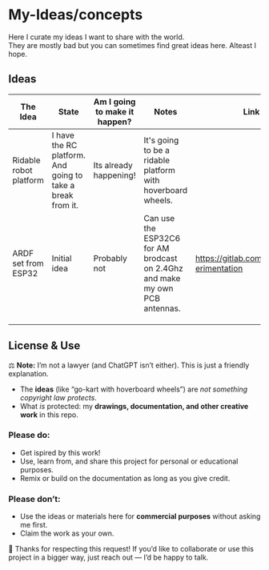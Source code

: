 # My-Ideas/concepts
Here I curate my ideas I want to share with the world.  
They are mostly bad but you can sometimes find great ideas here. Alteast I hope.  

## Ideas
| **The Idea**           | State                                                      | Am I going to make it happen? | Notes                                                                       | Link                                      |
| ---------------------- | ---------------------------------------------------------- | ----------------------------- | --------------------------------------------------------------------------- | ----------------------------------------- |
| Ridable robot platform | I have the RC platform. And going to take a break from it. | Its already happening!        | It's going to be a ridable platform with hoverboard wheels.                 |                                           |
| ARDF set from ESP32    | Initial idea                                               | Probably not                  | Can use the ESP32C6 for AM brodcast on 2.4Ghz and make my own PCB antennas. | https://gitlab.com/ignne/esp-erimentation |
|                        |                                                            |                               |                                                                             |                                           |
|                        |                                                            |                               |                                                                             |                                           |
|                        |                                                            |                               |                                                                             |                                           |




## License & Use

⚖️ **Note:** I’m not a lawyer (and ChatGPT isn’t either). This is just a friendly explanation.

- The **ideas** (like “go-kart with hoverboard wheels”) are *not something copyright law protects*.  
- What *is* protected: my **drawings, documentation, and other creative work** in this repo.  

### Please do:
- Get ispired by this work!  
- Use, learn from, and share this project for personal or educational purposes.  
- Remix or build on the documentation as long as you give credit.  

### Please don’t:
- Use the ideas or materials here for **commercial purposes** without asking me first.  
- Claim the work as your own.  

🙏 Thanks for respecting this request! If you’d like to collaborate or use this project in a bigger way, just reach out — I’d be happy to talk.
